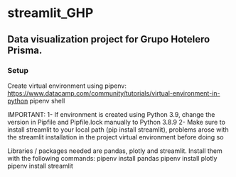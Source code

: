# streamlit_GHP

## Data visualization project for Grupo Hotelero Prisma.

### Setup

Create virtual environment using pipenv: https://www.datacamp.com/community/tutorials/virtual-environment-in-python
pipenv shell

IMPORTANT: 
1- If environment is created using Python 3.9, change the version in Pipfile and Pipfile.lock manually to Python 3.8.9
2- Make sure to install streamlit to your local path (pip install streamlit), problems arose with the streamlit installation in the project virtual environment before doing so

Libraries / packages needed are pandas, plotly and streamlit. Install them with the following commands:
pipenv install pandas
pipenv install plotly
pipenv install streamlit
